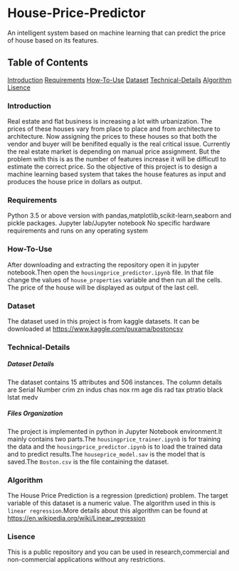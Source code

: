 # House-Price-Predictor
An intelligent system based on machine learning that can predict the price of house based on its features.
## Table of Contents
[Introduction](#Introduction)
[Requirements](#Requirements)
[How-To-Use](#How-To-Use)
[Dataset](#Dataset)
[Technical-Details](#Technical-Details)
[Algorithm](#Algorithm)
[Lisence](#Lisence)
### Introduction
Real estate and flat business is increasing a lot with urbanization. The prices of these houses vary from place to place and from architecture to architecture. Now assigning the prices to these houses so that both the vendor and buyer will be benifited equally is the real critical issue. Currently the real estate market is depending on manual price assignment. But the problem with this is as the number of features increase it will be difficutl to estimate the correct price. So the objective of this project is to design a machine learning based system that takes the house features as input and produces the house price in dollars as output.  
### Requirements
Python 3.5 or above version with pandas,matplotlib,scikit-learn,seaborn and pickle packages.
Jupyter lab/Jupyter notebook
No specific hardware requirements and runs on any operating system
### How-To-Use
After downloading and extracting the repository open it in jupyter notebook.Then open the `housingprice_predictor.ipynb` file. In that file change the values of `house_properties` variable and then run all the cells. The price of the house  will be displayed as output of the last cell.

### Dataset
The dataset used in this project is from kaggle datasets.
It can be downloaded at <https://www.kaggle.com/puxama/bostoncsv>
### Technical-Details
##### Dataset Details
The dataset contains 15 attributes and 506 instances.
The column details are
Serial Number
crim
zn
indus
chas
nox
rm
age
dis
rad
tax
ptratio
black
lstat
medv
##### Files Organization
The project is implemented in python in Jupyter Notebook environment.It mainly contains two parts.The `housingprice_trainer.ipynb` is for training the data and the `housingprice_predictor.ipynb` is to load the trained data and to predict results.The `houseprice_model.sav` is the model that is saved.The `Boston.csv` is the file containing the dataset.
### Algorithm
The House Price Prediction is a regression (prediction) problem. The target variable of this dataset is a numeric value.
The algorithm used in this is `linear regression`.More details about this algorithm can be found at <https://en.wikipedia.org/wiki/Linear_regression>
### Lisence
This is a public repository and you can be used in research,commercial and non-commercial applications without any restrictions.

